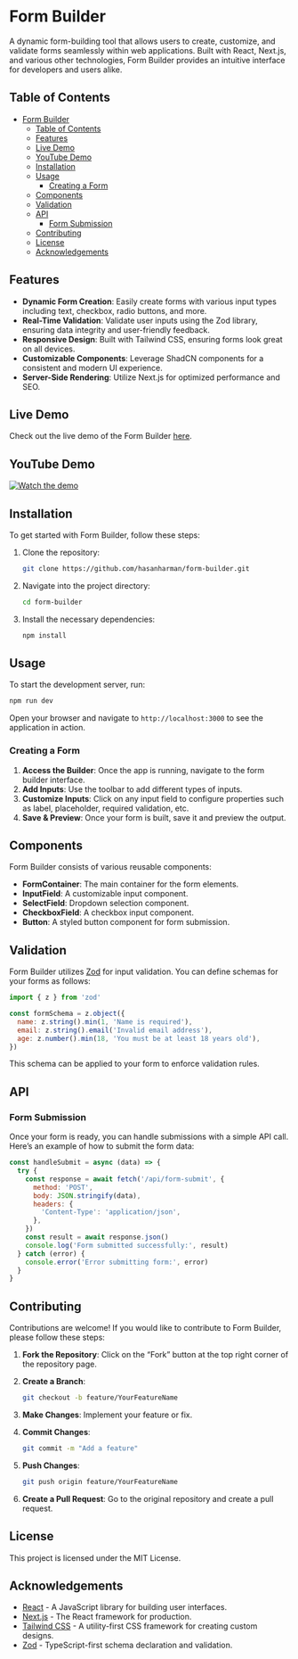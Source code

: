 # Form Builder

A dynamic form-building tool that allows users to create, customize, and validate forms seamlessly within web applications. Built with React, Next.js, and various other technologies, Form Builder provides an intuitive interface for developers and users alike.

## Table of Contents

- [Form Builder](#form-builder)
  - [Table of Contents](#table-of-contents)
  - [Features](#features)
  - [Live Demo](#live-demo)
  - [YouTube Demo](#youtube-demo)
  - [Installation](#installation)
  - [Usage](#usage)
    - [Creating a Form](#creating-a-form)
  - [Components](#components)
  - [Validation](#validation)
  - [API](#api)
    - [Form Submission](#form-submission)
  - [Contributing](#contributing)
  - [License](#license)
  - [Acknowledgements](#acknowledgements)

## Features

- **Dynamic Form Creation**: Easily create forms with various input types including text, checkbox, radio buttons, and more.
- **Real-Time Validation**: Validate user inputs using the Zod library, ensuring data integrity and user-friendly feedback.
- **Responsive Design**: Built with Tailwind CSS, ensuring forms look great on all devices.
- **Customizable Components**: Leverage ShadCN components for a consistent and modern UI experience.
- **Server-Side Rendering**: Utilize Next.js for optimized performance and SEO.

## Live Demo

Check out the live demo of the Form Builder [here](https://www.shadcn-form.com/).

## YouTube Demo

[![Watch the demo](https://img.youtube.com/vi/25IzTkU3En4/0.jpg)](https://www.youtube.com/watch?v=25IzTkU3En4)

## Installation

To get started with Form Builder, follow these steps:

1. Clone the repository:

   ```bash
   git clone https://github.com/hasanharman/form-builder.git
   ```

2. Navigate into the project directory:

   ```bash
   cd form-builder
   ```

3. Install the necessary dependencies:

   ```bash
   npm install
   ```

## Usage

To start the development server, run:

```bash
npm run dev
```

Open your browser and navigate to `http://localhost:3000` to see the application in action.

### Creating a Form

1. **Access the Builder**: Once the app is running, navigate to the form builder interface.
2. **Add Inputs**: Use the toolbar to add different types of inputs.
3. **Customize Inputs**: Click on any input field to configure properties such as label, placeholder, required validation, etc.
4. **Save & Preview**: Once your form is built, save it and preview the output.

## Components

Form Builder consists of various reusable components:

- **FormContainer**: The main container for the form elements.
- **InputField**: A customizable input component.
- **SelectField**: Dropdown selection component.
- **CheckboxField**: A checkbox input component.
- **Button**: A styled button component for form submission.

## Validation

Form Builder utilizes [Zod](https://zod.dev/) for input validation. You can define schemas for your forms as follows:

```javascript
import { z } from 'zod'

const formSchema = z.object({
  name: z.string().min(1, 'Name is required'),
  email: z.string().email('Invalid email address'),
  age: z.number().min(18, 'You must be at least 18 years old'),
})
```

This schema can be applied to your form to enforce validation rules.

## API

### Form Submission

Once your form is ready, you can handle submissions with a simple API call. Here’s an example of how to submit the form data:

```javascript
const handleSubmit = async (data) => {
  try {
    const response = await fetch('/api/form-submit', {
      method: 'POST',
      body: JSON.stringify(data),
      headers: {
        'Content-Type': 'application/json',
      },
    })
    const result = await response.json()
    console.log('Form submitted successfully:', result)
  } catch (error) {
    console.error('Error submitting form:', error)
  }
}
```

## Contributing

Contributions are welcome! If you would like to contribute to Form Builder, please follow these steps:

1. **Fork the Repository**: Click on the “Fork” button at the top right corner of the repository page.
2. **Create a Branch**:

   ```bash
   git checkout -b feature/YourFeatureName
   ```

3. **Make Changes**: Implement your feature or fix.
4. **Commit Changes**:

   ```bash
   git commit -m "Add a feature"
   ```

5. **Push Changes**:

   ```bash
   git push origin feature/YourFeatureName
   ```

6. **Create a Pull Request**: Go to the original repository and create a pull request.

## License

This project is licensed under the MIT License.

## Acknowledgements

- [React](https://reactjs.org/) - A JavaScript library for building user interfaces.
- [Next.js](https://nextjs.org/) - The React framework for production.
- [Tailwind CSS](https://tailwindcss.com/) - A utility-first CSS framework for creating custom designs.
- [Zod](https://zod.dev/) - TypeScript-first schema declaration and validation.
